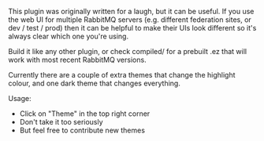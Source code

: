 This plugin was originally written for a laugh, but it can be
useful. If you use the web UI for multiple RabbitMQ servers
(e.g. different federation sites, or dev / test / prod) then it can be
helpful to make their UIs look different so it's always clear which
one you're using.

Build it like any other plugin, or check compiled/ for a prebuilt .ez
that will work with most recent RabbitMQ versions.

Currently there are a couple of extra themes that change the highlight
colour, and one dark theme that changes everything.

Usage:

 * Click on "Theme" in the top right corner
 * Don't take it too seriously
 * But feel free to contribute new themes
